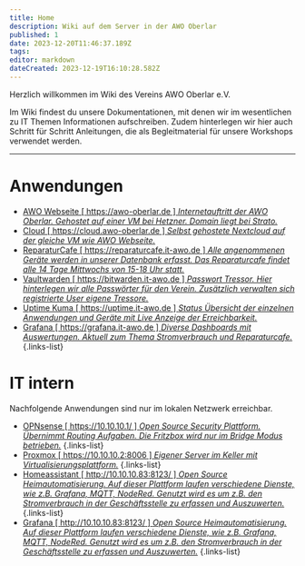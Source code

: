 ```yaml
---
title: Home
description: Wiki auf dem Server in der AWO Oberlar
published: 1
date: 2023-12-20T11:46:37.189Z
tags: 
editor: markdown
dateCreated: 2023-12-19T16:10:28.582Z
---
```


Herzlich willkommen im Wiki des Vereins AWO Oberlar e.V.

Im Wiki findest du unsere Dokumentationen, mit denen wir im wesentlichen zu IT Themen Informationen aufschreiben.
Zudem hinterlegen wir hier auch Schritt für Schritt Anleitungen, die als Begleitmaterial für unsere Workshops verwendet werden.

---

# Anwendungen
- [AWO Webseite [ https://awo-oberlar.de ] *Internetauftritt der AWO Oberlar. Gehostet auf einer VM bei Hetzner. Domain liegt bei Strato.*](https://awo-oberlar.de)
- [Cloud [ https://cloud.awo-oberlar.de ] *Selbst gehostete Nextcloud auf der gleiche VM wie AWO Webseite.*](https://cloud.awo-oberlar.de)
- [ReparaturCafe [ https://reparaturcafe.it-awo.de ] *Alle angenommenen Geräte werden in unserer Datenbank erfasst. Das Reparaturcafe findet alle 14 Tage Mittwochs von 15-18 Uhr statt.*](https://reparaturcafe.it-awo.de)
- [Vaultwarden [ https://bitwarden.it-awo.de ] *Passwort Tressor. Hier hinterlegen wir alle Passwörter für den Verein. Zusätzlich verwalten sich registrierte User eigene Tressore.*](https://bitwarden.it-awo.de)
- [Uptime Kuma [ https://uptime.it-awo.de ] *Status Übersicht der einzelnen Anwendungen und Geräte mit Live Anzeige der Erreichbarkeit.*](https://uptime.it-awo.de)
- [Grafana [ https://grafana.it-awo.de ] *Diverse Dashboards mit Auswertungen. Aktuell zum Thema Stromverbrauch und Reparaturcafe.*](https://grafana.it-awo.de)
{.links-list}


# IT intern
Nachfolgende Anwendungen sind nur im lokalen Netzwerk erreichbar.
- [OPNsense [ https://10.10.10.1/ ] *Open Source Security Plattform. Übernimmt Routing Aufgaben. Die Fritzbox wird nur im Bridge Modus betrieben.*](https://10.10.10.1/)
{.links-list}
- [Proxmox [ https://10.10.10.2:8006 ] *Eigener Server im Keller mit Virtualisierungsplattform.*](https://10.10.10.2:8006)
{.links-list}
- [Homeassistant [ http://10.10.10.83:8123/ ] *Open Source Heimautomatisierung. Auf dieser Plattform laufen verschiedene Dienste, wie z.B. Grafana, MQTT, NodeRed. Genutzt wird es um z.B. den Stromverbrauch in der Geschäftsstelle zu erfassen und Auszuwerten.*](http://10.10.10.83:8123/)
{.links-list}
- [Grafana [ http://10.10.10.83:8123/ ] *Open Source Heimautomatisierung. Auf dieser Plattform laufen verschiedene Dienste, wie z.B. Grafana, MQTT, NodeRed. Genutzt wird es um z.B. den Stromverbrauch in der Geschäftsstelle zu erfassen und Auszuwerten.*](http://10.10.10.83:8123/)
{.links-list}







